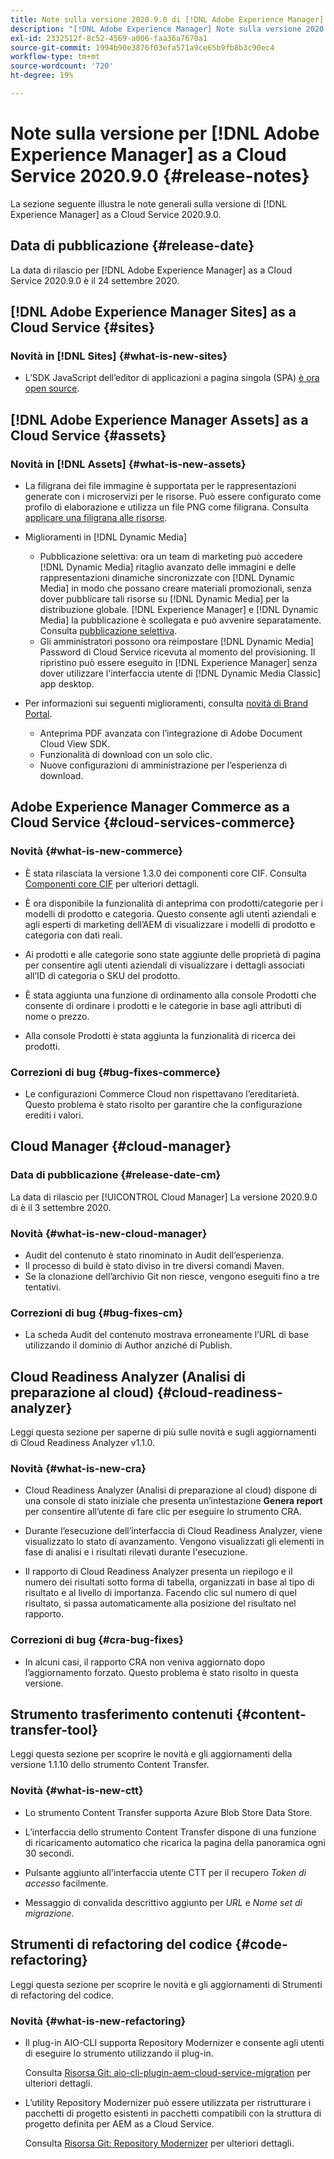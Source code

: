 ```yaml
---
title: Note sulla versione 2020.9.0 di [!DNL Adobe Experience Manager]  as a Cloud Service.
description: "[!DNL Adobe Experience Manager] Note sulla versione 2020.9.0 as a Cloud Service."
exl-id: 2332512f-8c52-4569-a006-faa36a7670a1
source-git-commit: 1994b90e3876f03efa571a9ce65b9fb8b3c90ec4
workflow-type: tm+mt
source-wordcount: '720'
ht-degree: 19%

---
```


# Note sulla versione per [!DNL Adobe Experience Manager] as a Cloud Service 2020.9.0 {#release-notes}

La sezione seguente illustra le note generali sulla versione di [!DNL Experience Manager] as a Cloud Service 2020.9.0.

## Data di pubblicazione {#release-date}

La data di rilascio per [!DNL Adobe Experience Manager] as a Cloud Service 2020.9.0 è il 24 settembre 2020.

## [!DNL Adobe Experience Manager Sites] as a Cloud Service {#sites}

### Novità in [!DNL Sites] {#what-is-new-sites}

* L’SDK JavaScript dell’editor di applicazioni a pagina singola (SPA) [è ora open source](/help/implementing/developing/hybrid/reference-materials.md).

## [!DNL Adobe Experience Manager Assets] as a Cloud Service {#assets}

### Novità in [!DNL Assets] {#what-is-new-assets}

* La filigrana dei file immagine è supportata per le rappresentazioni generate con i microservizi per le risorse. Può essere configurato come profilo di elaborazione e utilizza un file PNG come filigrana. Consulta [applicare una filigrana alle risorse](/help/assets/watermark-assets.md).

* Miglioramenti in [!DNL Dynamic Media]

   * Pubblicazione selettiva: ora un team di marketing può accedere [!DNL Dynamic Media] ritaglio avanzato delle immagini e delle rappresentazioni dinamiche sincronizzate con [!DNL Dynamic Media] in modo che possano creare materiali promozionali, senza dover pubblicare tali risorse su [!DNL Dynamic Media] per la distribuzione globale. [!DNL Experience Manager] e [!DNL Dynamic Media] la pubblicazione è scollegata e può avvenire separatamente. Consulta [pubblicazione selettiva](/help/assets/dynamic-media/selective-publishing.md).
   * Gli amministratori possono ora reimpostare [!DNL Dynamic Media] Password di Cloud Service ricevuta al momento del provisioning. Il ripristino può essere eseguito in [!DNL Experience Manager] senza dover utilizzare l&#39;interfaccia utente di [!DNL Dynamic Media Classic] app desktop.

* Per informazioni sui seguenti miglioramenti, consulta [novità di Brand Portal](https://experienceleague.adobe.com/docs/experience-manager-brand-portal/using/introduction/whats-new.html?lang=it).

   * Anteprima PDF avanzata con l’integrazione di Adobe Document Cloud View SDK.
   * Funzionalità di download con un solo clic.
   * Nuove configurazioni di amministrazione per l’esperienza di download.

<!--
### Bugs Fixed {#bugs-fixed-assets}

TBD: list of Assets aaCS bugs that are fixed.
-->

## Adobe Experience Manager Commerce as a Cloud Service {#cloud-services-commerce}

### Novità {#what-is-new-commerce}

* È stata rilasciata la versione 1.3.0 dei componenti core CIF. Consulta [Componenti core CIF](https://github.com/adobe/aem-core-cif-components/releases/tag/core-cif-components-reactor-1.3.0) per ulteriori dettagli.

* È ora disponibile la funzionalità di anteprima con prodotti/categorie per i modelli di prodotto e categoria. Questo consente agli utenti aziendali e agli esperti di marketing dell’AEM di visualizzare i modelli di prodotto e categoria con dati reali.

* Ai prodotti e alle categorie sono state aggiunte delle proprietà di pagina per consentire agli utenti aziendali di visualizzare i dettagli associati all’ID di categoria o SKU del prodotto.

* È stata aggiunta una funzione di ordinamento alla console Prodotti che consente di ordinare i prodotti e le categorie in base agli attributi di nome o prezzo.

* Alla console Prodotti è stata aggiunta la funzionalità di ricerca dei prodotti.

### Correzioni di bug {#bug-fixes-commerce}

* Le configurazioni Commerce Cloud non rispettavano l’ereditarietà. Questo problema è stato risolto per garantire che la configurazione erediti i valori.

## Cloud Manager {#cloud-manager}

### Data di pubblicazione {#release-date-cm}

La data di rilascio per [!UICONTROL Cloud Manager] La versione 2020.9.0 di è il 3 settembre 2020.

### Novità {#what-is-new-cloud-manager}

* Audit del contenuto è stato rinominato in Audit dell’esperienza.
* Il processo di build è stato diviso in tre diversi comandi Maven.
* Se la clonazione dell’archivio Git non riesce, vengono eseguiti fino a tre tentativi.

### Correzioni di bug {#bug-fixes-cm}

* La scheda Audit del contenuto mostrava erroneamente l’URL di base utilizzando il dominio di Author anziché di Publish.

## Cloud Readiness Analyzer (Analisi di preparazione al cloud)  {#cloud-readiness-analyzer}

Leggi questa sezione per saperne di più sulle novità e sugli aggiornamenti di Cloud Readiness Analyzer v1.1.0.

### Novità {#what-is-new-cra}

* Cloud Readiness Analyzer (Analisi di preparazione al cloud) dispone di una console di stato iniziale che presenta un’intestazione **Genera report** per consentire all’utente di fare clic per eseguire lo strumento CRA.

* Durante l’esecuzione dell’interfaccia di Cloud Readiness Analyzer, viene visualizzato lo stato di avanzamento. Vengono visualizzati gli elementi in fase di analisi e i risultati rilevati durante l&#39;esecuzione.

* Il rapporto di Cloud Readiness Analyzer presenta un riepilogo e il numero dei risultati sotto forma di tabella, organizzati in base al tipo di risultato e al livello di importanza. Facendo clic sul numero di quel risultato, si passa automaticamente alla posizione del risultato nel rapporto.

### Correzioni di bug {#cra-bug-fixes}

* In alcuni casi, il rapporto CRA non veniva aggiornato dopo l’aggiornamento forzato. Questo problema è stato risolto in questa versione.

## Strumento trasferimento contenuti {#content-transfer-tool}

Leggi questa sezione per scoprire le novità e gli aggiornamenti della versione 1.1.10 dello strumento Content Transfer.

### Novità {#what-is-new-ctt}

* Lo strumento Content Transfer supporta Azure Blob Store Data Store.

* L’interfaccia dello strumento Content Transfer dispone di una funzione di ricaricamento automatico che ricarica la pagina della panoramica ogni 30 secondi.

* Pulsante aggiunto all&#39;interfaccia utente CTT per il recupero *Token di accesso* facilmente.

* Messaggio di convalida descrittivo aggiunto per *URL* e *Nome set di migrazione*.

## Strumenti di refactoring del codice {#code-refactoring}

Leggi questa sezione per scoprire le novità e gli aggiornamenti di Strumenti di refactoring del codice.

### Novità {#what-is-new-refactoring}

* Il plug-in AIO-CLI supporta Repository Modernizer e consente agli utenti di eseguire lo strumento utilizzando il plug-in.

  Consulta [Risorsa Git: aio-cli-plugin-aem-cloud-service-migration](https://github.com/adobe/aio-cli-plugin-aem-cloud-service-migration) per ulteriori dettagli.

* L’utility Repository Modernizer può essere utilizzata per ristrutturare i pacchetti di progetto esistenti in pacchetti compatibili con la struttura di progetto definita per AEM as a Cloud Service.

  Consulta [Risorsa Git: Repository Modernizer](https://github.com/adobe/aem-cloud-service-source-migration/tree/master/packages/repository-modernizer) per ulteriori dettagli.
